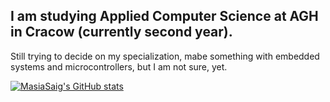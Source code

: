 ## I am studying Applied Computer Science at AGH in Cracow (currently second year). <br>
Still trying to decide on my specialization, mabe something with embedded systems and microcontrollers, but I am not sure, yet.

[![MasiaSaig's GitHub stats](https://github-readme-stats.vercel.app/api?username=MasiaSaig&show_icons=true)](https://github.com/anuraghazra/github-readme-stats)
